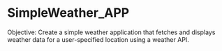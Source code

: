 # SimpleWeather_APP
Objective: Create a simple weather application that fetches and displays weather data for a user-specified location using a weather API.
